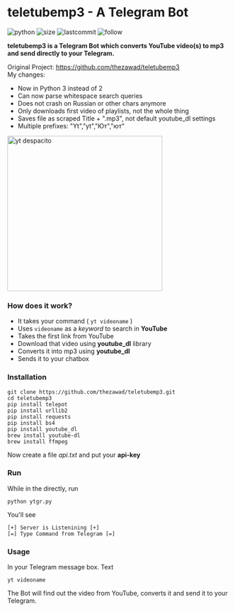 # teletubemp3 - A Telegram Bot
![python](https://img.shields.io/pypi/pyversions/Django.svg)
![size](https://img.shields.io/github/size/ak-wa/teletubemp3/ytgr.py.svg)
![lastcommit](https://img.shields.io/github/last-commit/ak-wa/teletubemp3.svg)
![follow](https://img.shields.io/github/followers/ak-wa.svg?label=Follow&style=social)

**teletubemp3 is a Telegram Bot which converts YouTube video(s) to mp3 and send directly to your Telegram.** 
  
Original Project: https://github.com/thezawad/teletubemp3  
My changes:  
* Now in Python 3 instead of 2  
* Can now parse whitespace search queries  
* Does not crash on Russian or other chars anymore
* Only downloads first video of playlists, not the whole thing
* Saves file as scraped Title + ".mp3", not default youtube_dl settings
* Multiple prefixes: "Yt","yt","Ют","ют"

<img alt="yt despacito" src="https://raw.githubusercontent.com/thezawad/teletubemp3/master/screenshot.png" width="350">

### How does it work?

* It takes your command ( `yt videoname` )
* Uses `videoname` as a *keyword* to search in **YouTube**
* Takes the first link from YouTube
* Download that video using **youtube_dl** library
* Converts it into mp3 using **youtube_dl**
* Sends it to your chatbox

### Installation
```
git clone https://github.com/thezawad/teletubemp3.git
cd teletubemp3
pip install telepot
pip install urllib2
pip install requests
pip install bs4
pip install youtube_dl
brew install youtube-dl
brew install ffmpeg
```
Now create a file *api.txt* and put your **api-key**

### Run
While in the directly, run

`python ytgr.py`

You'll see 
```
[+] Server is Listenining [+]
[=] Type Command from Telegram [=]
```

### Usage
In your Telegram message box. Text

`yt videoname`

The Bot will find out the video from YouTube, converts it and send it to your Telegram.
